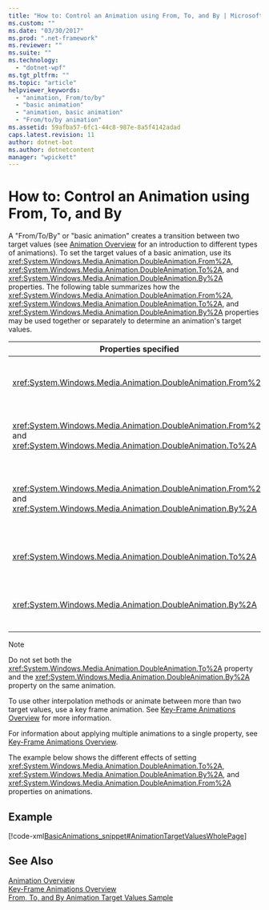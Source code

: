 ```yaml
---
title: "How to: Control an Animation using From, To, and By | Microsoft Docs"
ms.custom: ""
ms.date: "03/30/2017"
ms.prod: ".net-framework"
ms.reviewer: ""
ms.suite: ""
ms.technology: 
  - "dotnet-wpf"
ms.tgt_pltfrm: ""
ms.topic: "article"
helpviewer_keywords: 
  - "animation, From/to/by"
  - "basic animation"
  - "animation, basic animation"
  - "From/to/by animation"
ms.assetid: 59afba57-6fc1-44c8-987e-8a5f4142adad
caps.latest.revision: 11
author: dotnet-bot
ms.author: dotnetcontent
manager: "wpickett"
---
```

# How to: Control an Animation using From, To, and By
A "From/To/By" or "basic animation" creates a transition between two target values (see              [Animation Overview](../../../../docs/framework/wpf/graphics-multimedia/animation-overview.md) for an introduction to different types of animations). To set the target values of a basic animation, use its              <xref:System.Windows.Media.Animation.DoubleAnimation.From%2A>,              <xref:System.Windows.Media.Animation.DoubleAnimation.To%2A>, and              <xref:System.Windows.Media.Animation.DoubleAnimation.By%2A> properties.  The following table summarizes how the              <xref:System.Windows.Media.Animation.DoubleAnimation.From%2A>,              <xref:System.Windows.Media.Animation.DoubleAnimation.To%2A>, and              <xref:System.Windows.Media.Animation.DoubleAnimation.By%2A> properties may be used together or separately to determine an animation's target values.  
  
|Properties specified|Resulting behavior|  
|--------------------------|------------------------|  
|<xref:System.Windows.Media.Animation.DoubleAnimation.From%2A>|The animation progresses from the value specified by the                              <xref:System.Windows.Media.Animation.DoubleAnimation.From%2A> property to the base value of the property being animated or to a previous animation's output value, depending on how the previous animation is configured.|  
|<xref:System.Windows.Media.Animation.DoubleAnimation.From%2A> and                              <xref:System.Windows.Media.Animation.DoubleAnimation.To%2A>|The animation progresses from the value specified by the                              <xref:System.Windows.Media.Animation.DoubleAnimation.From%2A> property to the value specified by the                              <xref:System.Windows.Media.Animation.DoubleAnimation.To%2A> property.|  
|<xref:System.Windows.Media.Animation.DoubleAnimation.From%2A> and                              <xref:System.Windows.Media.Animation.DoubleAnimation.By%2A>|The animation progresses from the value specified by the                              <xref:System.Windows.Media.Animation.DoubleAnimation.From%2A> property to the value specified by the sum of the                              <xref:System.Windows.Media.Animation.DoubleAnimation.From%2A> and                              <xref:System.Windows.Media.Animation.DoubleAnimation.By%2A> properties.|  
|<xref:System.Windows.Media.Animation.DoubleAnimation.To%2A>|The animation progresses from the animated property's base value or a previous animation's output value to the value specified by the                              <xref:System.Windows.Media.Animation.DoubleAnimation.To%2A> property.|  
|<xref:System.Windows.Media.Animation.DoubleAnimation.By%2A>|The animation progresses from the base value of the property being animated or a previous animation's output value to the sum of that value and the value specified by the                              <xref:System.Windows.Media.Animation.DoubleAnimation.By%2A> property.|  
  
> [!NOTE]
>  Do not set both the                  <xref:System.Windows.Media.Animation.DoubleAnimation.To%2A> property and the                  <xref:System.Windows.Media.Animation.DoubleAnimation.By%2A> property on the same animation.  
  
 To use other interpolation methods or animate between more than two target values, use a key frame animation. See              [Key-Frame Animations Overview](../../../../docs/framework/wpf/graphics-multimedia/key-frame-animations-overview.md) for more information.  
  
 For information about applying multiple animations to a single property, see              [Key-Frame Animations Overview](../../../../docs/framework/wpf/graphics-multimedia/key-frame-animations-overview.md).  
  
 The example below shows the different effects of setting              <xref:System.Windows.Media.Animation.DoubleAnimation.To%2A>,              <xref:System.Windows.Media.Animation.DoubleAnimation.By%2A>, and              <xref:System.Windows.Media.Animation.DoubleAnimation.From%2A> properties on animations.  
  
## Example  
 [!code-xml[BasicAnimations_snippet#AnimationTargetValuesWholePage](../../../../samples/snippets/csharp/VS_Snippets_Wpf/BasicAnimations_snippet/CS/AnimationTargetValuesExample.xaml#animationtargetvalueswholepage)]  
  
## See Also  
 [Animation Overview](../../../../docs/framework/wpf/graphics-multimedia/animation-overview.md)   
 [Key-Frame Animations Overview](../../../../docs/framework/wpf/graphics-multimedia/key-frame-animations-overview.md)   
 [From, To, and By Animation Target Values Sample](http://go.microsoft.com/fwlink/?LinkID=159988)